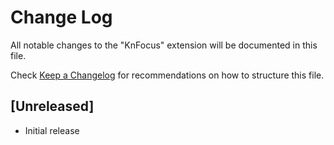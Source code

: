 # Change Log

All notable changes to the "KnFocus" extension will be documented in this file.

Check [Keep a Changelog](http://keepachangelog.com/) for recommendations on how to structure this file.

## [Unreleased]

-   Initial release
